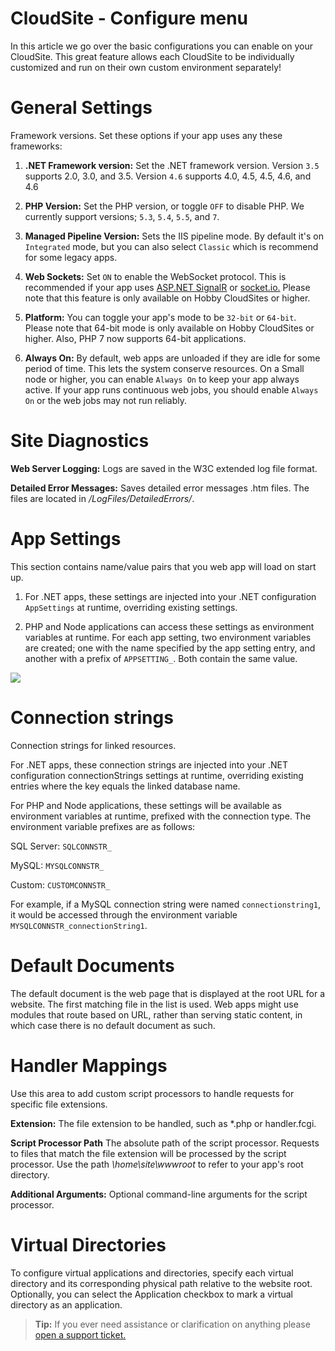 # CloudSite - Configure menu
In this article we go over the basic configurations you can enable on your CloudSite. This great feature allows each CloudSite to be individually customized and run on their own custom environment separately!

#  General Settings
Framework versions. Set these options if your app uses any these frameworks:

1. **.NET Framework version:** Set the .NET framework version.
 Version `3.5` supports 2.0, 3.0, and 3.5.
 Version `4.6` supports 4.0, 4.5, 4.5, 4.6, and 4.6

2. **PHP Version:** Set the PHP version, or toggle `OFF` to disable PHP. We currently support versions; `5.3`, `5.4`, `5.5`, and `7`.

3. **Managed Pipeline Version:** Sets the IIS pipeline mode. By default it's on `Integrated` mode, but you can also select `Classic` which is recommend for some legacy apps. 

4. **Web Sockets:** Set `ON` to enable the WebSocket protocol. This is recommended if your app uses [ASP.NET SignalR](http://www.asp.net/signalr) or [socket.io.](https://azure.microsoft.com/en-us/documentation/articles/web-sites-nodejs-chat-app-socketio/) Please note that this feature is only available on Hobby CloudSites or higher.

6. **Platform:** You can toggle your app's mode to be `32-bit` or `64-bit`. Please note that 64-bit mode is only available on Hobby CloudSites or higher. Also, PHP 7 now supports 64-bit applications.

7. **Always On:** By default, web apps are unloaded if they are idle for some period of time. This lets the system conserve resources. On a Small node or higher, you can enable `Always On` to keep your app always active. If your app runs continuous web jobs, you should enable `Always On` or the web jobs may not run reliably.


#  Site Diagnostics
**Web Server Logging:** Logs are saved in the W3C extended log file format.

**Detailed Error Messages:** Saves detailed error messages .htm files. The files are located in */LogFiles/DetailedErrors/*.

#  App Settings
This section contains name/value pairs that you web app will load on start up.

1. For .NET apps, these settings are injected into your .NET configuration `AppSettings` at runtime, overriding existing settings.

1. PHP and Node applications can access these settings as environment variables at runtime. For each app setting, two environment variables are created; one with the name specified by the app setting entry, and another with a prefix of `APPSETTING_`. Both contain the same value.

<img src="https://raw.githubusercontent.com/GearHost/docs/master/Images/php-zend-extensions.PNG" />

#  Connection strings
Connection strings for linked resources.

For .NET apps, these connection strings are injected into your .NET configuration connectionStrings settings at runtime, overriding existing entries where the key equals the linked database name.

For PHP and Node applications, these settings will be available as environment variables at runtime, prefixed with the connection type. The environment variable prefixes are as follows:

SQL Server: `SQLCONNSTR_`

MySQL: `MYSQLCONNSTR_`

Custom: `CUSTOMCONNSTR_`

For example, if a MySQL connection string were named `connectionstring1`, it would be accessed through the environment variable `MYSQLCONNSTR_connectionString1`.

#  Default Documents
The default document is the web page that is displayed at the root URL for a website. The first matching file in the list is used. Web apps might use modules that route based on URL, rather than serving static content, in which case there is no default document as such.

#  Handler Mappings
Use this area to add custom script processors to handle requests for specific file extensions.

**Extension:** The file extension to be handled, such as *.php or handler.fcgi.

**Script Processor Path** The absolute path of the script processor. Requests to files that match the file extension will be processed by the script processor. Use the path *\home\site\wwwroot* to refer to your app's root directory.

**Additional Arguments:** Optional command-line arguments for the script processor.


#  Virtual Directories
To configure virtual applications and directories, specify each virtual directory and its corresponding physical path relative to the website root. Optionally, you can select the Application checkbox to mark a virtual directory as an application.

>**Tip:** If you ever need assistance or clarification on anything please [open a support ticket.](https://www.gearhost.com/documentation/how-to-open-a-support-ticket)